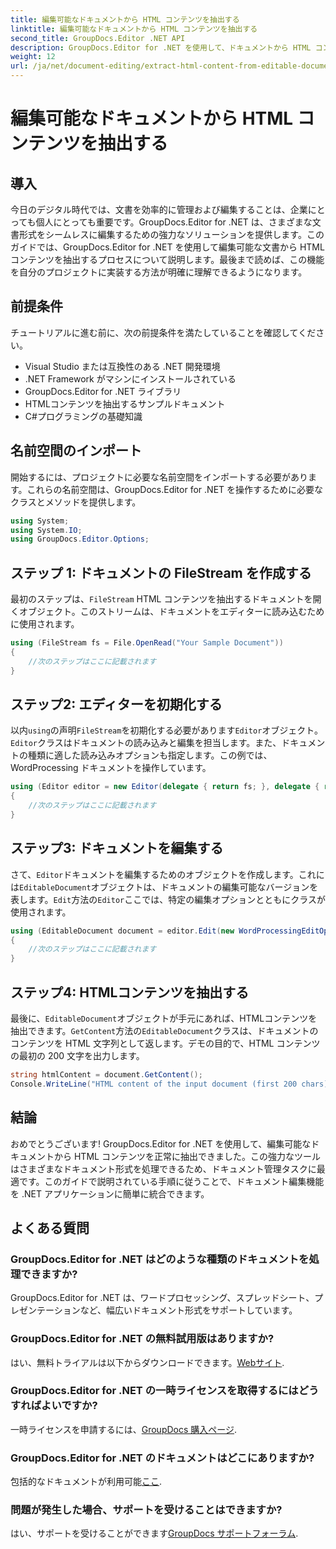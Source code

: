 ```yaml
---
title: 編集可能なドキュメントから HTML コンテンツを抽出する
linktitle: 編集可能なドキュメントから HTML コンテンツを抽出する
second_title: GroupDocs.Editor .NET API
description: GroupDocs.Editor for .NET を使用して、ドキュメントから HTML コンテンツを簡単に抽出できます。シームレスな統合とドキュメント管理については、詳細なガイドに従ってください。
weight: 12
url: /ja/net/document-editing/extract-html-content-from-editable-document/
---
```


# 編集可能なドキュメントから HTML コンテンツを抽出する

## 導入
今日のデジタル時代では、文書を効率的に管理および編集することは、企業にとっても個人にとっても重要です。GroupDocs.Editor for .NET は、さまざまな文書形式をシームレスに編集するための強力なソリューションを提供します。このガイドでは、GroupDocs.Editor for .NET を使用して編集可能な文書から HTML コンテンツを抽出するプロセスについて説明します。最後まで読めば、この機能を自分のプロジェクトに実装する方法が明確に理解できるようになります。
## 前提条件
チュートリアルに進む前に、次の前提条件を満たしていることを確認してください。
- Visual Studio または互換性のある .NET 開発環境
- .NET Framework がマシンにインストールされている
- GroupDocs.Editor for .NET ライブラリ
- HTMLコンテンツを抽出するサンプルドキュメント
- C#プログラミングの基礎知識
## 名前空間のインポート
開始するには、プロジェクトに必要な名前空間をインポートする必要があります。これらの名前空間は、GroupDocs.Editor for .NET を操作するために必要なクラスとメソッドを提供します。
```csharp
using System;
using System.IO;
using GroupDocs.Editor.Options;
```
## ステップ 1: ドキュメントの FileStream を作成する
最初のステップは、`FileStream` HTML コンテンツを抽出するドキュメントを開くオブジェクト。このストリームは、ドキュメントをエディターに読み込むために使用されます。
```csharp
using (FileStream fs = File.OpenRead("Your Sample Document"))
{
    //次のステップはここに記載されます
}
```
## ステップ2: エディターを初期化する
以内`using`の声明`FileStream`を初期化する必要があります`Editor`オブジェクト。`Editor`クラスはドキュメントの読み込みと編集を担当します。また、ドキュメントの種類に適した読み込みオプションも指定します。この例では、WordProcessing ドキュメントを操作しています。
```csharp
using (Editor editor = new Editor(delegate { return fs; }, delegate { return new WordProcessingLoadOptions(); }))
{
    //次のステップはここに記載されます
}
```
## ステップ3: ドキュメントを編集する
さて、`Editor`ドキュメントを編集するためのオブジェクトを作成します。これには`EditableDocument`オブジェクトは、ドキュメントの編集可能なバージョンを表します。`Edit`方法の`Editor`ここでは、特定の編集オプションとともにクラスが使用されます。
```csharp
using (EditableDocument document = editor.Edit(new WordProcessingEditOptions()))
{
    //次のステップはここに記載されます
}
```
## ステップ4: HTMLコンテンツを抽出する
最後に、`EditableDocument`オブジェクトが手元にあれば、HTMLコンテンツを抽出できます。`GetContent`方法の`EditableDocument`クラスは、ドキュメントのコンテンツを HTML 文字列として返します。デモの目的で、HTML コンテンツの最初の 200 文字を出力します。
```csharp
string htmlContent = document.GetContent();
Console.WriteLine("HTML content of the input document (first 200 chars): {0}", htmlContent.Substring(0, 200));
```

## 結論
おめでとうございます! GroupDocs.Editor for .NET を使用して、編集可能なドキュメントから HTML コンテンツを正常に抽出できました。この強力なツールはさまざまなドキュメント形式を処理できるため、ドキュメント管理タスクに最適です。このガイドで説明されている手順に従うことで、ドキュメント編集機能を .NET アプリケーションに簡単に統合できます。
## よくある質問
### GroupDocs.Editor for .NET はどのような種類のドキュメントを処理できますか?
GroupDocs.Editor for .NET は、ワードプロセッシング、スプレッドシート、プレゼンテーションなど、幅広いドキュメント形式をサポートしています。
### GroupDocs.Editor for .NET の無料試用版はありますか?
はい、無料トライアルは以下からダウンロードできます。[Webサイト](https://releases.groupdocs.com/).
### GroupDocs.Editor for .NET の一時ライセンスを取得するにはどうすればよいですか?
一時ライセンスを申請するには、[GroupDocs 購入ページ](https://purchase.groupdocs.com/temporary-license/).
### GroupDocs.Editor for .NET のドキュメントはどこにありますか?
包括的なドキュメントが利用可能[ここ](https://tutorials.groupdocs.com/editor/net/).
### 問題が発生した場合、サポートを受けることはできますか?
はい、サポートを受けることができます[GroupDocs サポートフォーラム](https://forum.groupdocs.com/c/editor/20).